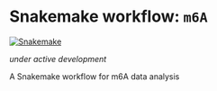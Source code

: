 # Snakemake workflow: `m6A`

[![Snakemake](https://img.shields.io/badge/snakemake-≥6.3.0-brightgreen.svg)](https://snakemake.github.io)

*under active development*

A Snakemake workflow for m6A data analysis
